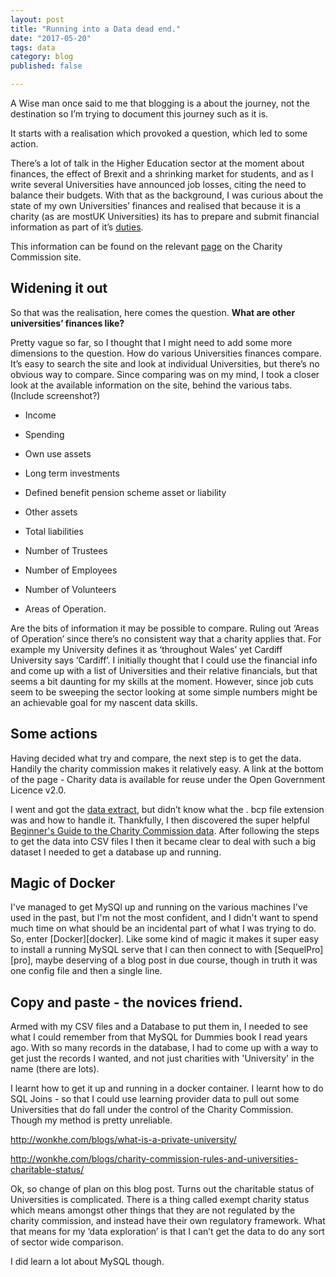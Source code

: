 ```yaml
---
layout: post
title: "Running into a Data dead end."
date: "2017-05-20"
tags: data
category: blog
published: false

---
```


A Wise man once said to me that blogging is a about the journey, not the destination so I’m trying to document this journey such as it is.

It starts with a realisation which provoked a question, which led to some action.

There’s a lot of talk in the Higher Education sector at the moment about finances, the effect of Brexit and a shrinking market for students, and as I write several Universities have announced job losses, citing the need to balance their budgets. With that as the background, I was curious about the state of my own Universities’ finances and realised that because it is a charity (as are mostUK Universities) its has to prepare and submit financial information as part of it’s [duties][duties].

This information can be found on the relevant [page][page] on the Charity Commission site.

## Widening it out

So that was the realisation, here comes the question. **What are other universities’ finances like?**

Pretty vague so far, so I thought that I might need to add some more dimensions to the question. How do various Universities finances compare. It’s easy to search the site and look at individual Universities, but there’s no obvious way to compare. Since comparing was on my mind, I took a closer look at the available information on the site, behind the various tabs. (Include screenshot?)

- Income
- Spending

- Own use assets
- Long term investments
- Defined benefit pension scheme asset or liability
- Other assets
- Total liabilities

- Number of Trustees
- Number of Employees
- Number of Volunteers

- Areas of Operation.

Are the bits of information it may be possible to compare. Ruling out ‘Areas of Operation’ since there’s no consistent way that a charity applies that. For example my University defines it as ‘throughout Wales’ yet  Cardiff University says ‘Cardiff’.  I initially thought that I could use the financial info and  come up with a list of Universities and their relative financials, but that seems a bit daunting for my skills at the moment. However, since job cuts seem to be sweeping the sector looking at some simple numbers might be an achievable goal for my nascent data skills.

## Some actions

Having decided what try and compare, the next step is to get the data. Handily the charity commission makes it relatively easy.
A link at the bottom of the page - Charity data is available for reuse under the Open Government Licence v2.0.

I went and got the [data extract][extract], but didn’t know what the . bcp file extension was and how to handle it. Thankfully, I then discovered the super helpful [Beginner's Guide to the Charity Commission data][guide]. After following the steps to get the data into CSV files I then it became clear to deal with such a big dataset I needed to get a database up and running.

## Magic of Docker

I've managed to get MySQl up and running on the various machines I've used in the past, but I'm not the most confident, and I didn't want to spend much time on what should be an incidental part of what I was trying to do. So, enter [Docker][docker]. Like some kind of magic it makes it super easy to install a running MySQL serve that I can then connect to with [SequelPro][pro], maybe deserving of a blog post in due course, though in truth it was one config file and then a single line.

## Copy and paste - the novices friend.

Armed with my CSV files and a Database to put them in, I needed to see what I could remember from that MySQL for Dummies book I read years ago. With so many records in the database, I had to come up with a way to get just the records I wanted, and not just charities with 'University' in the name (there are lots).

I learnt how to get it up and running in a docker container.
I learnt how to do SQL Joins - so that I could use learning provider data to pull out some Universities that do fall under the control of the Charity Commission. Though my method is pretty unreliable.

http://wonkhe.com/blogs/what-is-a-private-university/

http://wonkhe.com/blogs/charity-commission-rules-and-universities-charitable-status/

[duties]: https://www.gov.uk/government/publications/the-essential-trustee-what-you-need-to-know-cc3/the-essential-trustee-what-you-need-to-know-what-you-need-to-do#s5
[page]: http://beta.charitycommission.gov.uk/charity-details?regid=1140312&subid=0
[extract]: http://data.charitycommission.gov.uk/default.aspx
[guide]: https://github.com/ncvo/charity-commission-extract/blob/master/beginners-guide.md

Ok, so change of plan on this blog post. Turns out the charitable status of Universities is complicated. There is a thing called exempt charity status which means amongst other things that they are not regulated by the charity commission, and instead have their own regulatory framework. What that means for my ‘data exploration’ is that I can’t get the data to do any sort of sector wide comparison.

I did learn a lot about MySQL though.
